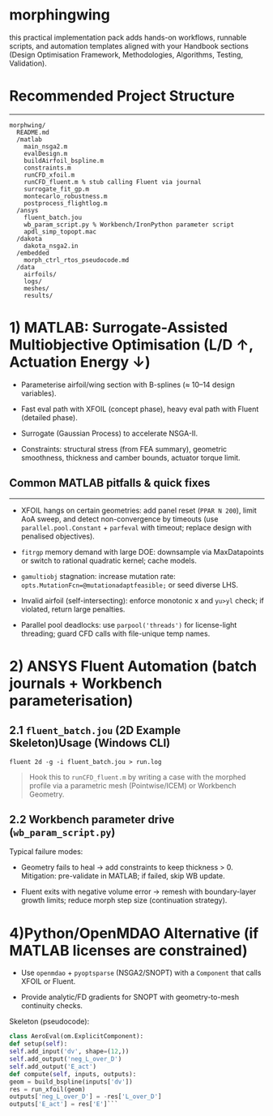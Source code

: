 # morphingwing
this practical implementation pack adds hands-on workflows, runnable scripts, and automation templates aligned with your Handbook sections (Design Optimisation Framework, Methodologies, Algorithms, Testing, Validation).

# Recommended Project Structure
---
```
morphwing/
  README.md
  /matlab
    main_nsga2.m
    evalDesign.m
    buildAirfoil_bspline.m
    constraints.m
    runCFD_xfoil.m
    runCFD_fluent.m % stub calling Fluent via journal
    surrogate_fit_gp.m
    montecarlo_robustness.m
    postprocess_flightlog.m
  /ansys
    fluent_batch.jou
    wb_param_script.py % Workbench/IronPython parameter script
    apdl_simp_topopt.mac
  /dakota
    dakota_nsga2.in
  /embedded
    morph_ctrl_rtos_pseudocode.md
  /data
    airfoils/
    logs/
    meshes/
    results/
```
# 1) MATLAB: Surrogate-Assisted Multiobjective Optimisation (L/D ↑, Actuation Energy ↓)

  * Parameterise airfoil/wing section with B-splines (≈ 10–14 design variables).

  * Fast eval path with XFOIL (concept phase), heavy eval path with Fluent (detailed phase).
  
  * Surrogate (Gaussian Process) to accelerate NSGA-II.
  
  * Constraints: structural stress (from FEA summary), geometric smoothness, thickness and camber bounds, actuator torque limit.

## Common MATLAB pitfalls & quick fixes
---

* XFOIL hangs on certain geometries: add panel reset (```PPAR N 200```), limit AoA sweep, and detect non-convergence by timeouts (use ```parallel.pool.Constant``` + ```parfeval``` with timeout; replace design with penalised objectives).

* ```fitrgp``` memory demand with large DOE: downsample via MaxDatapoints or switch to rational quadratic kernel; cache models.

* ```gamultiobj``` stagnation: increase mutation rate: ```opts.MutationFcn=@mutationadaptfeasible;``` or seed diverse LHS.

* Invalid airfoil (self-intersecting): enforce monotonic x and ```yu>yl``` check; if violated, return large penalties.

* Parallel pool deadlocks: use ```parpool('threads')``` for license-light threading; guard CFD calls with file-unique temp names.

# 2) ANSYS Fluent Automation (batch journals + Workbench parameterisation)

## 2.1 ```fluent_batch.jou``` (2D Example Skeleton)Usage (Windows CLI)
```fluent 2d -g -i fluent_batch.jou > run.log```

> Hook this to ```runCFD_fluent.m``` by writing a case with the morphed profile via a parametric mesh (Pointwise/ICEM) or Workbench Geometry.

## 2.2 Workbench parameter drive (```wb_param_script.py```)
Typical failure modes:

  * Geometry fails to heal → add constraints to keep thickness > 0. Mitigation: pre-validate in MATLAB; if failed, skip WB update.

  * Fluent exits with negative volume error → remesh with boundary-layer growth limits; reduce morph step size (continuation strategy).

# 4)Python/OpenMDAO Alternative (if MATLAB licenses are constrained)

  * Use ```openmdao``` + ```pyoptsparse``` (NSGA2/SNOPT) with a ```Component``` that calls XFOIL or Fluent.
  
  * Provide analytic/FD gradients for SNOPT with geometry-to-mesh continuity checks.

Skeleton (pseudocode):
```python
class AeroEval(om.ExplicitComponent):
def setup(self):
self.add_input('dv', shape=(12,))
self.add_output('neg_L_over_D')
self.add_output('E_act')
def compute(self, inputs, outputs):
geom = build_bspline(inputs['dv'])
res = run_xfoil(geom)
outputs['neg_L_over_D'] = -res['L_over_D']
outputs['E_act'] = res['E']```
